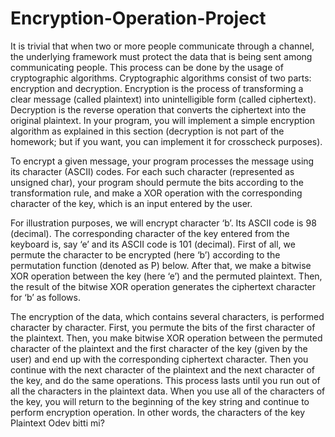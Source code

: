 # Encryption-Operation-Project
It is trivial that when two or more people communicate through a channel, the underlying framework must protect the data that is being sent among communicating people. This process can be done by the usage of cryptographic algorithms. Cryptographic algorithms consist of two parts: encryption and decryption. Encryption is the process of transforming a clear message (called plaintext) into unintelligible form (called ciphertext). Decryption is the reverse operation that converts the ciphertext into the original plaintext. In your program, you will implement a simple encryption algorithm as explained in this section (decryption is not part of the homework; but if you want, you can implement it for crosscheck purposes).

To encrypt a given message, your program processes the message using its character (ASCII) codes. For each such character (represented as unsigned char), your program should permute the bits according to the transformation rule, and make a XOR operation with the corresponding character of the key, which is an input entered by the user.

For illustration purposes, we will encrypt character ‘b’. Its ASCII code is 98 (decimal). The corresponding character of the key entered from the keyboard is, say ‘e’ and its ASCII code is
101 (decimal). First of all, we permute the character to be encrypted (here ‘b’) according to the permutation function (denoted as P) below. After that, we make a bitwise XOR operation between the key (here ‘e’) and the permuted plaintext. Then, the result of the bitwise XOR operation generates the ciphertext character for ‘b’ as follows.

The encryption of the data, which contains several characters, is performed character by character. First, you permute the bits of the first character of the plaintext. Then, you make bitwise XOR operation between the permuted character of the plaintext and the first character of the key (given by the user) and end up with the corresponding ciphertext character. Then you continue with the next character of the plaintext and the next character of the key, and do the same operations. This process lasts until you run out of all the characters in the plaintext data. When you use all of the characters of the key, you will return to the beginning of the key string and continue to perform encryption operation. In other words, the characters of the key
Plaintext
Odev bitti mi?
